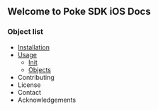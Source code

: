 ## Welcome to Poke SDK iOS Docs

### Object list

- [Installation](#installation)
- [Usage](#usage)
  - [Init](#init)
  - [Objects](#objects)
- Contributing
- License
- Contact
- Acknowledgements
